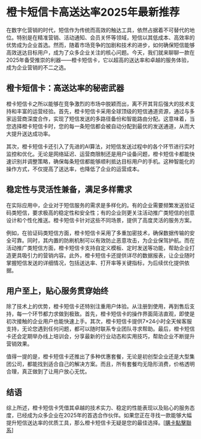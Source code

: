 # 橙卡短信卡高送达率2025年最新推荐

在数字化营销的时代，短信作为传统而高效的触达工具，依然占据着不可替代的地位。特别是在精准营销、活动通知、会员关怀等领域，短信以其低成本、高效率的优势成为企业首选。然而，随着市场竞争的加剧和技术的进步，如何确保短信能够高效送达目标用户，成为了众多企业关注的核心问题。今天，我们就来聊聊一款在2025年备受推崇的利器——橙卡短信卡，它以超高的送达率和卓越的服务体验，成为企业营销的不二之选。

## 橙卡短信卡：高送达率的秘密武器

橙卡短信卡之所以能够在竞争激烈的市场中脱颖而出，离不开其背后强大的技术支持和丰富的运营经验。首先，橙卡短信卡采用全球顶级的短信通道资源，通过与多家运营商深度合作，实现了短信发送的多路径备份和智能路由分配。这意味着，当您选择橙卡短信卡时，您的每一条短信都会被自动分配到最优的发送通道，从而大大提升送达成功率。

其次，橙卡短信卡还引入了先进的AI算法，对短信发送过程中的各个环节进行实时监控和优化。无论是网络延迟、运营商限制还是用户设备问题，橙卡短信卡都能快速识别并调整策略，确保每条短信都能够顺利抵达目标用户的手机。这种智能化的操作方式，不仅提高了送达率，也降低了企业的运营成本。

## 稳定性与灵活性兼备，满足多样需求

在实际应用中，企业对于短信服务的需求是多样化的。有的企业需要频繁发送验证码类短信，要求极高的稳定性和安全性；有的企业则更关注活动推广类短信的创意设计和个性化推送。橙卡短信卡针对这些不同场景，提供了高度灵活的服务方案。

例如，在验证码类短信方面，橙卡短信卡采用了多重加密技术，确保数据传输的安全可靠。同时，其内置的防刷机制可以有效防止恶意攻击，为企业保驾护航。而在活动推广类短信方面，橙卡短信卡支持自定义模板、定时发送等功能，帮助企业打造更具吸引力的营销内容。此外，橙卡短信卡还提供详尽的数据报表，让企业随时掌握短信发送的详细情况，包括送达率、打开率等关键指标，为后续优化提供依据。

## 用户至上，贴心服务贯穿始终

除了技术上的优势，橙卡短信卡还特别注重用户体验。从注册到使用，再到售后支持，每一个环节都力求做到极致。首先，橙卡短信卡的操作界面简洁直观，即使是初次接触的企业用户也能快速上手。其次，橙卡短信卡提供7×24小时全天候客服支持，无论您遇到任何问题，都可以随时联系专业团队寻求帮助。最后，橙卡短信卡还会定期举办线上培训会，分享最新的行业动态和实用技巧，帮助企业不断提升营销效果。

值得一提的是，橙卡短信卡还推出了多种优惠套餐，无论是初创型企业还是大型集团公司，都能找到适合自己的解决方案。而且，所有套餐均无隐形消费，价格透明合理，真正做到了让用户放心无忧。

## 结语

综上所述，橙卡短信卡凭借其卓越的技术实力、稳定的性能表现以及贴心的服务态度，已经成为众多企业在2025年的首选合作伙伴。如果您正在寻找一款能够大幅提升短信送达率的优质工具，那么橙卡短信卡无疑是您的最佳选择。[[購卡點擊聯系](https://t.me/s/SXDXQF)]
